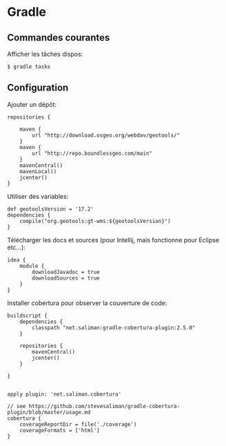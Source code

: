 # Gradle

## Commandes courantes

Afficher les tâches dispos:

    $ gradle tasks

## Configuration

Ajouter un dépôt:

    repositories {

        maven {
            url "http://download.osgeo.org/webdav/geotools/"
        }
        maven {
            url "http://repo.boundlessgeo.com/main"
        }
        mavenCentral()
        mavenLocal()
        jcenter()
    }

Utiliser des variables:

    def geotoolsVersion = '17.2'
    dependencies {
        compile("org.geotools:gt-wms:${geotoolsVersion}")
    }

Télécharger les docs et sources (pour Intellij, mais fonctionne pour Eclipse etc...):

    idea {
        module {
            downloadJavadoc = true
            downloadSources = true
        }
    }
    
Installer cobertura pour observer la couverture de code:

    buildscript {
        dependencies {
            classpath "net.saliman:gradle-cobertura-plugin:2.5.0"
        }
    
        repositories {
            mavenCentral()
            jcenter()
        }
    
    }


    apply plugin: 'net.saliman.cobertura'
    
    // see https://github.com/stevesaliman/gradle-cobertura-plugin/blob/master/usage.md
    cobertura {
        coverageReportDir = file('./coverage')
        coverageFormats = ['html']
    }    